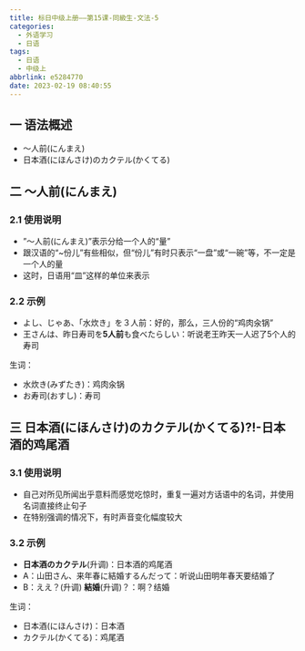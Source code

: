 ```yaml
---
title: 标日中级上册——第15课-同級生-文法-5
categories:
  - 外语学习
  - 日语
tags:
  - 日语
  - 中级上
abbrlink: e5284770
date: 2023-02-19 08:40:55
---
```

## 一 语法概述

* ～人前(にんまえ)
* 日本酒(にほんさけ)のカクテル(かくてる)

<!--more-->

## 二 ～人前(にんまえ)

### 2.1 使用说明

* ”～人前(にんまえ)”表示分给一个人的“量”
* 跟汉语的“~份儿”有些相似，但“份儿”有时只表示“一盘”或“一碗”等，不一定是一个人的量
* 这时，日语用“皿”这样的单位来表示

### 2.2 示例

* よし、じゃあ、「水炊き」を３人前：好的，那么，三人份的“鸡肉汆锅”
* 王さんは、昨日寿司を**5人前**も食べたらしい：听说老王昨天一人迟了5个人的寿司

生词：

* 水炊き(みずたき)：鸡肉汆锅
* お寿司(おすし)：寿司

## 三 日本酒(にほんさけ)のカクテル(かくてる)?!-日本酒的鸡尾酒

### 3.1 使用说明

* 自己对所见所闻出乎意料而感觉吃惊时，重复一遍对方话语中的名词，并使用名词直接终止句子
* 在特别强调的情况下，有时声音变化幅度较大

### 3.2 示例

* **日本酒のカクテル**(升调)：日本酒的鸡尾酒
* A：山田さん、来年春に結婚するんだって：听说山田明年春天要结婚了
* B：ええ？(升调) **結婚**(升调)？：啊？结婚

生词：

* 日本酒(にほんさけ)：日本酒
* カクテル(かくてる)：鸡尾酒
